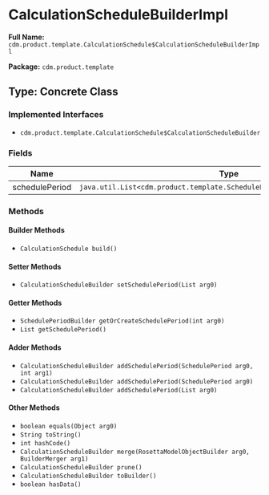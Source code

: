 # CalculationScheduleBuilderImpl

**Full Name:** `cdm.product.template.CalculationSchedule$CalculationScheduleBuilderImpl`

**Package:** `cdm.product.template`

## Type: Concrete Class

### Implemented Interfaces

- `cdm.product.template.CalculationSchedule$CalculationScheduleBuilder`

### Fields

| Name | Type | Description |
|------|------|-------------|
| schedulePeriod | `java.util.List<cdm.product.template.SchedulePeriod$SchedulePeriodBuilder>` |  |

### Methods

#### Builder Methods

- `CalculationSchedule build()`

#### Setter Methods

- `CalculationScheduleBuilder setSchedulePeriod(List arg0)`

#### Getter Methods

- `SchedulePeriodBuilder getOrCreateSchedulePeriod(int arg0)`
- `List getSchedulePeriod()`

#### Adder Methods

- `CalculationScheduleBuilder addSchedulePeriod(SchedulePeriod arg0, int arg1)`
- `CalculationScheduleBuilder addSchedulePeriod(SchedulePeriod arg0)`
- `CalculationScheduleBuilder addSchedulePeriod(List arg0)`

#### Other Methods

- `boolean equals(Object arg0)`
- `String toString()`
- `int hashCode()`
- `CalculationScheduleBuilder merge(RosettaModelObjectBuilder arg0, BuilderMerger arg1)`
- `CalculationScheduleBuilder prune()`
- `CalculationScheduleBuilder toBuilder()`
- `boolean hasData()`


